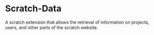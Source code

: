 # Scratch-Data
A scratch extension that allows the retrieval of information on projects, users, and other parts of the scratch website.
